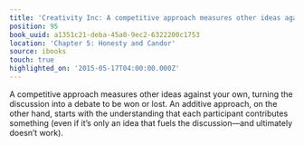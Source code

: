 ```yaml
---
title: 'Creativity Inc: A competitive approach measures other ideas against your own…'
position: 95
book_uuid: a1351c21-deba-45a0-9ec2-6322200c1753
location: 'Chapter 5: Honesty and Candor'
source: ibooks
touch: true
highlighted_on: '2015-05-17T04:00:00.000Z'
---
```


A competitive approach measures other ideas against your own, turning the discussion into a debate to be won or lost. An additive approach, on the other hand, starts with the understanding that each participant contributes something (even if it’s only an idea that fuels the discussion—and ultimately doesn’t work).